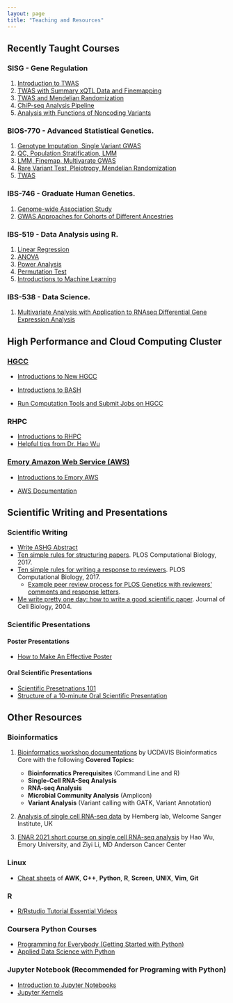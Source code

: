 ```yaml
---
layout: page
title: "Teaching and Resources"
---
```


## Recently Taught Courses

### SISG - Gene Regulation
1. <a href="../assets/CourseSlides/SISG/TWAS_Lecture_1.pdf"> Introduction to TWAS </a> 
2. <a href="../assets/CourseSlides/SISG/TWAS_Lecture_2.pdf"> TWAS with Summary xQTL Data and Finemapping</a>  
3. <a href="../assets/CourseSlides/SISG/TWAS_Lecture_3.pdf"> TWAS and Mendelian Randomization</a> 
4. <a href="../assets/CourseSlides/SISG/TFBS_motif_Lecture_4.pdf"> ChiP-seq Analysis Pipeline</a>  
5. <a href="../assets/CourseSlides/SISG/Non_coding_func_Lecture_5.pdf">Analysis with Functions of Noncoding Variants</a>  

### BIOS-770 - Advanced Statistical Genetics.
1. <a href="../assets/CourseSlides/BiostatStatisticalGenetics/GWAS_Lecture1_GWAS.pdf">Genotype Imputation, Single Variant GWAS</a> 
2. <a href="../assets/CourseSlides/BiostatStatisticalGenetics/GWAS_Lecture2_GWAS.pdf">QC, Population Stratification, LMM</a>  
3. <a href="../assets/CourseSlides/BiostatStatisticalGenetics/GWAS_Lecture3_GWAS.pdf">LMM, Finemap, Multivarate GWAS</a> 
4. <a href="../assets/CourseSlides/BiostatStatisticalGenetics/GWAS_Lecture4_GWAS.pdf">Rare Variant Test, Pleiotropy, Mendelian Randomization</a>  
5. <a href="../assets/CourseSlides/BiostatStatisticalGenetics/TWAS_Lecture.pdf">TWAS</a>  

### IBS-746 - Graduate Human Genetics.
1. <a href="../assets/CourseSlides/GraduateHumanGenetics/IBS746_Yang_association_2021_1.pdf">Genome-wide Association Study</a>
2. <a href="../assets/CourseSlides/GraduateHumanGenetics/IBS746_Yang_association_2021_2.pdf">GWAS Approaches for Cohorts of Different Ancestries</a> 

### IBS-519 - Data Analysis using R.
1. <a href="../assets/CourseSlides/DataScience/Week8_LinearRegression.pdf"> Linear Regression</a>  
2. <a href="../assets/CourseSlides/DataScience/Week9_ANOVA.pdf"> ANOVA</a>  
3. <a href="../assets/CourseSlides/DataScience/Week11_PowerAnalysis"> Power Analysis</a>  
4. <a href="../assets/CourseSlides/DataScience/Week13_PermutationTest.pdf"> Permutation Test</a>  
5. <a href="../assets/CourseSlides/DataScience/Week14_MachineLearning.pdf"> Introductions to Machine Learning</a> 

### IBS-538 - Data Science.
1. <a href="../assets/CourseSlides/DataScience/MultivariateAnalysis.pdf"> Multivariate Analysis with Application to RNAseq Differential Gene Expression Analysis</a> 


## High Performance and Cloud Computing Cluster 
### [HGCC](https://hgcc.emory.edu/)
* <a href="../assets/ComputationSlides/HGCC_StartGuide_1.html">Introductions to New HGCC</a>


* <a href="../assets/ComputationSlides/BASH.pdf">Introductions to BASH</a>


* <a href="../assets/ComputationSlides/HGCC_StartGuide_2.html">Run Computation Tools and Submit Jobs on HGCC</a>


### RHPC

* <a href="../assets/ComputationSlides/RSPH_HPC_StartGuide_Yang.html" target="_self"> Introductions to RHPC</a>
* [Helpful tips from Dr. Hao Wu](https://www.haowulab.org//pages/computing.html)

### [Emory Amazon Web Service (AWS)](https://aws.emory.edu/)

* <a href="../assets/ComputationSlides/EmoryAWS_StartGuide_Yang.html">Introductions to Emory AWS</a>

* [AWS Documentation](https://docs.aws.amazon.com/index.html)


## Scientific Writing and Presentations
### Scientific Writing
* <a href="../assets/ComputationSlides/Write_ASHG_Abstract.html" target="_self"> Write ASHG Abstract</a>
* [Ten simple rules for structuring papers](https://doi.org/10.1371/journal.pcbi.1005619). PLOS Computational Biology, 2017.
* [Ten simple rules for writing a response to reviewers](https://doi.org/10.1371/journal.pcbi.1005730). PLOS Computational Biology, 2017. 
  * [Example peer review process for PLOS Genetics with reviewers' comments and response letters](https://doi.org/10.1371/journal.pgen.1009482.r002).
* [Me write pretty one day: how to write a good scientific paper](https://doi.org/10.1083/jcb.200403137). Journal of Cell Biology, 2004.
  
### Scientific Presentations
#### Poster Presentations
* [How to Make An Effective Poster](https://urc.ucdavis.edu/sites/g/files/dgvnsk3561/files/local_resources/documents/pdf_documents/How_To_Make_an_Effective_Poster2.pdf)

#### Oral Scientific Presentations
* [Scientific Presetnations 101](https://www.med.upenn.edu/mdresearchopps/assets/user-content/Resources/Howtogivepresentations2014.pdf)
* [Structure of a 10-minute Oral Scientific Presentation](https://dornsife.usc.edu/assets/sites/605/docs/Tips_10_minute_Scientific_PowerPoint_Presentation_Meds_490.pdf)


## Other Resources

### Bioinformatics

1. [Bioinformatics workshop documentations](https://ucdavis-bioinformatics-training.github.io/) by UCDAVIS Bioinformatics Core with the following **Covered Topics:**
	* **Bioinformatics Prerequisites** (Command Line and R)
	* **Single-Cell RNA-Seq Analysis**	
	* **RNA-seq Analysis**
	* **Microbial Community Analysis** (Amplicon)
	* **Variant Analysis** (Variant calling with GATK, Variant Annotation)

2. [Analysis of single cell RNA-seq data](https://scrnaseq-course.cog.sanger.ac.uk/website/index.html) by Hemberg lab, Welcome Sanger Institute, UK

3. [ENAR 2021 short course on single cell RNA-seq analysis](https://www.haowulab.org/teaching/ENAR2021/scRNAseq.html) by Hao Wu, Emory University, and Ziyi Li, MD Anderson Cancer Center

### Linux
* [Cheat sheets](https://infoplatter.wordpress.com/2014/04/06/bioinformaticians-pocket-reference/) of **AWK**, **C++**, **Python**, **R**, **Screen**, **UNIX**, **Vim**, **Git**

### R
* [R/Rstudio Tutorial Essential Videos](https://resources.rstudio.com/)

### Coursera Python Courses
* [Programming for Everybody (Getting Started with Python)](https://www.coursera.org/learn/python)
* [Applied Data Science with Python](https://www.coursera.org/specializations/data-science-python#courses)

### Jupyter Notebook (Recommended for Programing with Python)
* [Introduction to Jupyter Notebooks](https://programminghistorian.org/en/lessons/jupyter-notebooks)
* [Jupyter Kernels](https://github.com/jupyter/jupyter/wiki/Jupyter-kernels)